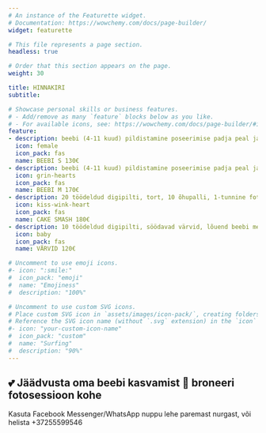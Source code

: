 ```yaml
---
# An instance of the Featurette widget.
# Documentation: https://wowchemy.com/docs/page-builder/
widget: featurette

# This file represents a page section.
headless: true

# Order that this section appears on the page.
weight: 30

title: HINNAKIRI
subtitle:

# Showcase personal skills or business features.
# - Add/remove as many `feature` blocks below as you like.
# - For available icons, see: https://wowchemy.com/docs/page-builder/#icons
feature:
- description: beebi (4-11 kuud) pildistamine poseerimise padja peal ja rekvisiidis, 12 töödeldud digi- ja paberpilti 10x15cm, 1-tunnine fotosessioon stuudios, lisapildi töötlus 5€/pilt.
  icon: female
  icon_pack: fas
  name: BEEBI S 130€
- description: beebi (4-11 kuud) pildistamine poseerimise padja peal ja rekvisiidis, ühine perepilt ja ka pildid emme-issiga ja õdede-vendadega, 20 töödeldud digi- ja paberpilti 10x15cm, 1-tunnine fotosessioon stuudios, lisapildi töötlus 5€/pilt.
  icon: grin-hearts
  icon_pack: fas
  name: BEEBI M 170€
- description: 20 töödeldud digipilti, tort, 10 õhupalli, 1-tunnine fotosessioon stuudios, lisapildi töötlus 5€/pilt.
  icon: kiss-wink-heart
  icon_pack: fas
  name: CAKE SMASH 180€
- description: 10 töödeldud digipilti, söödavad värvid, lõuend beebi meistriteosega, 40-minutiline fotosessioon stuudios, lisapildi töötlus 5€/pilt.
  icon: baby
  icon_pack: fas
  name: VÄRVID 120€

# Uncomment to use emoji icons.
#- icon: ":smile:"
#  icon_pack: "emoji"
#  name: "Emojiness"
#  description: "100%"  

# Uncomment to use custom SVG icons.
# Place custom SVG icon in `assets/images/icon-pack/`, creating folders if necessary.
# Reference the SVG icon name (without `.svg` extension) in the `icon` field.
#- icon: "your-custom-icon-name"
#  icon_pack: "custom"
#  name: "Surfing"
#  description: "90%"
---
```

## 💕 Jäädvusta oma beebi kasvamist 👶 broneeri fotosessioon kohe
Kasuta Facebook Messenger/WhatsApp nuppu lehe paremast nurgast, või helista +37255599546